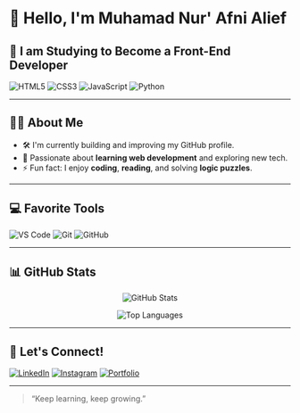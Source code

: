 # 👋 Hello, I'm Muhamad Nur' Afni Alief

## 🚀 I am Studying to Become a Front-End Developer

![HTML5](https://img.shields.io/badge/-HTML5-E44D26?style=for-the-badge&logo=html5&logoColor=fff)
![CSS3](https://img.shields.io/badge/-CSS3-1572B6?style=for-the-badge&logo=css3&logoColor=fff)
![JavaScript](https://img.shields.io/badge/-JavaScript-F7DF1E?style=for-the-badge&logo=javascript&logoColor=000)
![Python](https://img.shields.io/badge/-Python-3776AB?style=for-the-badge&logo=python&logoColor=fff)

---

## 🙋‍♂️ About Me

- 🛠️ I'm currently building and improving my GitHub profile.
- 🌱 Passionate about **learning web development** and exploring new tech.
- ⚡ Fun fact: I enjoy **coding**, **reading**, and solving **logic puzzles**.

---

## 💻 Favorite Tools

![VS Code](https://img.shields.io/badge/Visual%20Studio%20Code-007ACC?style=for-the-badge&logo=visual-studio-code&logoColor=white)
![Git](https://img.shields.io/badge/-Git-F05032?style=for-the-badge&logo=git&logoColor=white)
![GitHub](https://img.shields.io/badge/-GitHub-181717?style=for-the-badge&logo=github&logoColor=white)

---

## 📊 GitHub Stats

<p align="center">
  <img src="https://github-readme-stats.vercel.app/api?username=muhamadnurafni&show_icons=true&theme=radical&hide_title=true" alt="GitHub Stats" />
</p>

<p align="center">
  <img src="https://github-readme-stats.vercel.app/api/top-langs/?username=muhamadnurafni&layout=compact&theme=radical&hide_title=true" alt="Top Languages" />
</p>

---

## 🔗 Let's Connect!

[![LinkedIn](https://img.shields.io/badge/-LinkedIn-0A66C2?style=for-the-badge&logo=linkedin&logoColor=white)](https://www.linkedin.com/)
[![Instagram](https://img.shields.io/badge/-Instagram-E4405F?style=for-the-badge&logo=instagram&logoColor=white)](https://www.instagram.com/)
[![Portfolio](https://img.shields.io/badge/-Portfolio-000000?style=for-the-badge&logo=github&logoColor=white)](https://github.com/muhamadnurafni)

---

> “Keep learning, keep growing.”